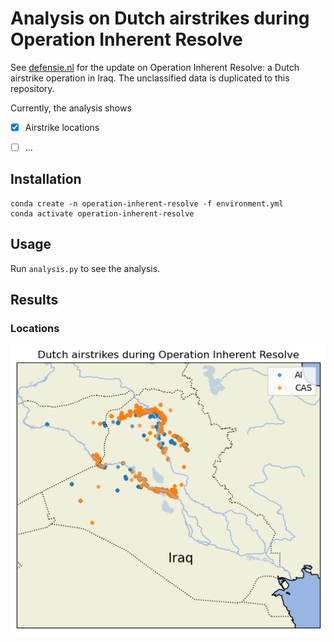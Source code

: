 # Analysis on Dutch airstrikes during Operation Inherent Resolve

See [defensie.nl](https://www.defensie.nl/actueel/nieuws/2023/03/30/defensie-geeft-meer-informatie-vrij-over-nederlandse-luchtaanvallen-en-start-onderzoek)
for the update on Operation Inherent Resolve: a Dutch airstrike operation in Iraq.
The unclassified data is duplicated to this repository.

Currently, the analysis shows
- [x] Airstrike locations
- [ ] ...


## Installation
```
conda create -n operation-inherent-resolve -f environment.yml
conda activate operation-inherent-resolve
```

## Usage
Run `analysis.py` to see the analysis.

## Results
### Locations
<img title="Locations" alt="Locations" src="images/locations.png">
